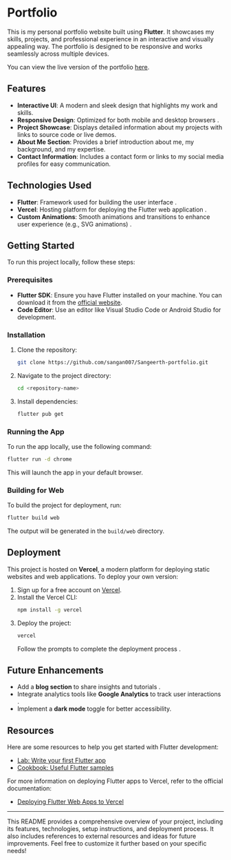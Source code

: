 
# Portfolio

This is my personal portfolio website built using **Flutter**. It showcases my skills, projects, and professional experience in an interactive and visually appealing way. The portfolio is designed to be responsive and works seamlessly across multiple devices.

You can view the live version of the portfolio [here](https://sangeerth-b.vercel.app/).

## Features

- **Interactive UI**: A modern and sleek design that highlights my work and skills.
- **Responsive Design**: Optimized for both mobile and desktop browsers .
- **Project Showcase**: Displays detailed information about my projects with links to source code or live demos.
- **About Me Section**: Provides a brief introduction about me, my background, and my expertise.
- **Contact Information**: Includes a contact form or links to my social media profiles for easy communication.

## Technologies Used

- **Flutter**: Framework used for building the user interface .
- **Vercel**: Hosting platform for deploying the Flutter web application .
- **Custom Animations**: Smooth animations and transitions to enhance user experience (e.g., SVG animations) .

## Getting Started

To run this project locally, follow these steps:

### Prerequisites

- **Flutter SDK**: Ensure you have Flutter installed on your machine. You can download it from the [official website](https://flutter.dev).
- **Code Editor**: Use an editor like Visual Studio Code or Android Studio for development.

### Installation

1. Clone the repository:
   ```bash
   git clone https://github.com/sangan007/Sangeerth-portfolio.git
   ```
2. Navigate to the project directory:
   ```bash
   cd <repository-name>
   ```
3. Install dependencies:
   ```bash
   flutter pub get
   ```

### Running the App

To run the app locally, use the following command:
```bash
flutter run -d chrome
```
This will launch the app in your default browser.

### Building for Web

To build the project for deployment, run:
```bash
flutter build web
```
The output will be generated in the `build/web` directory.

## Deployment

This project is hosted on **Vercel**, a modern platform for deploying static websites and web applications. To deploy your own version:

1. Sign up for a free account on [Vercel](https://vercel.com).
2. Install the Vercel CLI:
   ```bash
   npm install -g vercel
   ```
3. Deploy the project:
   ```bash
   vercel
   ```
   Follow the prompts to complete the deployment process .

## Future Enhancements

- Add a **blog section** to share insights and tutorials .
- Integrate analytics tools like **Google Analytics** to track user interactions .
- Implement a **dark mode** toggle for better accessibility.

## Resources

Here are some resources to help you get started with Flutter development:
- [Lab: Write your first Flutter app](https://docs.flutter.dev/get-started/codelab)
- [Cookbook: Useful Flutter samples](https://docs.flutter.dev/cookbook)

For more information on deploying Flutter apps to Vercel, refer to the official documentation:
- [Deploying Flutter Web Apps to Vercel](https://vercel.com/guides/deploying-flutter-web-apps-to-vercel)

---

This README provides a comprehensive overview of your project, including its features, technologies, setup instructions, and deployment process. It also includes references to external resources and ideas for future improvements. Feel free to customize it further based on your specific needs!
